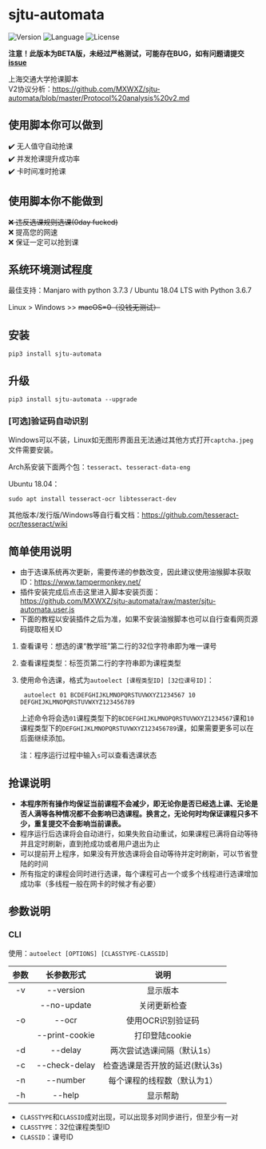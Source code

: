 # sjtu-automata
![Version](https://img.shields.io/badge/Version-0.3.2-blue.svg) ![Language](https://img.shields.io/badge/Language-Python3-red.svg) ![License](https://img.shields.io/badge/License-GPL--3.0-yellow.svg)

**注意！此版本为BETA版，未经过严格测试，可能存在BUG，如有问题请提交[issue](https://github.com/MXWXZ/AutoElect/issues)**

上海交通大学抢课脚本\
V2协议分析：<https://github.com/MXWXZ/sjtu-automata/blob/master/Protocol%20analysis%20v2.md>

## 使用脚本你可以做到
:heavy_check_mark: 无人值守自动抢课\
:heavy_check_mark: 并发抢课提升成功率\
:heavy_check_mark: 卡时间准时抢课

## 使用脚本你不能做到
~~:x: 违反选课规则选课(0day fucked)~~\
:x: 提高您的网速\
:x: 保证一定可以抢到课

## 系统环境测试程度
最佳支持：Manjaro with python 3.7.3 / Ubuntu 18.04 LTS with Python 3.6.7

Linux > Windows >> ~~macOS=0（没钱无测试）~~

## 安装
    
    pip3 install sjtu-automata

## 升级

    pip3 install sjtu-automata --upgrade

### [可选]验证码自动识别
Windows可以不装，Linux如无图形界面且无法通过其他方式打开`captcha.jpeg`文件需要安装。

Arch系安装下面两个包：`tesseract`、`tesseract-data-eng`

Ubuntu 18.04：

    sudo apt install tesseract-ocr libtesseract-dev

其他版本/发行版/Windows等自行看文档：https://github.com/tesseract-ocr/tesseract/wiki
    
## 简单使用说明
- 由于选课系统再次更新，需要传递的参数改变，因此建议使用油猴脚本获取ID：https://www.tampermonkey.net/
- 插件安装完成后点击这里进入脚本安装页面：https://github.com/MXWXZ/sjtu-automata/raw/master/sjtu-automata.user.js
- 下面的教程以安装插件之后为准，如果不安装油猴脚本也可以自行查看网页源码提取相关ID

1. 查看课号：想选的课“教学班”第二行的32位字符串即为唯一课号
2. 查看课程类型：标签页第二行的字符串即为课程类型
3. 使用命令选课，格式为`autoelect [课程类型ID] [32位课号ID]`：

        autoelect 01 BCDEFGHIJKLMNOPQRSTUVWXYZ1234567 10 DEFGHIJKLMNOPQRSTUVWXYZ123456789

    上述命令将会选`01`课程类型下的`BCDEFGHIJKLMNOPQRSTUVWXYZ1234567`课和`10`课程类型下的`DEFGHIJKLMNOPQRSTUVWXYZ123456789`课，如果需要更多可以在后面继续添加。

    注：程序运行过程中输入`s`可以查看选课状态

## 抢课说明
- **本程序所有操作均保证当前课程不会减少，即无论你是否已经选上课、无论是否人满等各种情况都不会影响已选课程。换言之，无论何时均保证课程只多不少，重复提交不会影响当前课表。**
- 程序运行后选课将会自动进行，如果失败自动重试，如果课程已满将自动等待并且定时刷新，直到抢成功或者用户退出为止
- 可以提前开上程序，如果没有开放选课将会自动等待并定时刷新，可以节省登陆的时间
- 所有指定的课程会同时进行选课，每个课程可占一个或多个线程进行选课增加成功率（多线程一般在网卡的时候才有必要）

## 参数说明
### CLI
使用：`autoelect [OPTIONS] [CLASSTYPE-CLASSID]`

| 参数  |   长参数形式   |              说明              |
| :---: | :------------: | :----------------------------: |
|  -v   |   --version    |            显示版本            |
|       |  --no-update   |          关闭更新检查          |
|  -o   |     --ocr      |       使用OCR识别验证码        |
|       | --print-cookie |         打印登陆cookie         |
|  -d   |    --delay     |   两次尝试选课间隔（默认1s）   |
|  -c   | --check-delay  | 检查选课是否开放的延迟(默认3s) |
|  -n   |    --number    |  每个课程的线程数（默认为1）   |
|  -h   |     --help     |            显示帮助            |

- `CLASSTYPE`和`CLASSID`成对出现，可以出现多对同步进行，但至少有一对
- `CLASSTYPE`：32位课程类型ID
- `CLASSID`：课号ID
